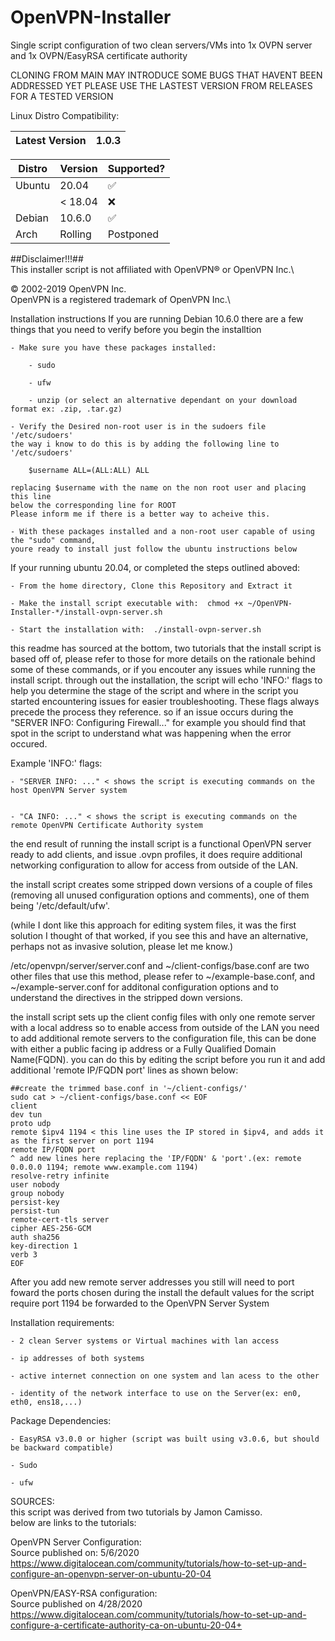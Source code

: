 # OpenVPN-Installer
Single script configuration of two clean servers/VMs into 1x OVPN server and 1x OVPN/EasyRSA certificate authority

CLONING FROM MAIN MAY INTRODUCE SOME BUGS THAT HAVENT BEEN ADDRESSED YET PLEASE USE THE LASTEST VERSION FROM RELEASES
FOR A TESTED VERSION

Linux Distro Compatibility:

| Latest Version | 1.0.3 |
| -------------- | ----- |

| Distro | Version |     Supported?     |
| ------ | ------- | ------------------ |
| Ubuntu |  20.04  | :white_check_mark: |
|        | < 18.04 | :x:                |
| Debian |  10.6.0 | :white_check_mark: |
|  Arch  | Rolling |      Postponed     |

##Disclaimer!!!##\
This installer script is not affiliated with OpenVPN® or OpenVPN Inc.\

© 2002-2019 OpenVPN Inc.\
OpenVPN is a registered trademark of OpenVPN  Inc.\

Installation instructions
If you are running Debian 10.6.0 there are a few things that you need to verify before you begin the installtion

    - Make sure you have these packages installed:

        - sudo
    
        - ufw
    
        - unzip (or select an alternative dependant on your download format ex: .zip, .tar.gz)
    
    - Verify the Desired non-root user is in the sudoers file '/etc/sudoers'
    the way i know to do this is by adding the following line to '/etc/sudoers'
    
        $username ALL=(ALL:ALL) ALL
      
    replacing $username with the name on the non root user and placing this line
    below the corresponding line for ROOT
    Please inform me if there is a better way to acheive this.
  
    - With these packages installed and a non-root user capable of using the "sudo" command,
    youre ready to install just follow the ubuntu instructions below

If your running ubuntu 20.04, or completed the steps outlined aboved:

    - From the home directory, Clone this Repository and Extract it
  
    - Make the install script executable with:  chmod +x ~/OpenVPN-Installer-*/install-ovpn-server.sh
  
    - Start the installation with:  ./install-ovpn-server.sh
 
this readme has sourced at the bottom, two tutorials that the install script is based off of, please refer to those
for more details on the rationale behind some of these commands, or if you encouter any issues while running the 
install script. through out the installation, the script will echo 'INFO:' flags to help you determine the stage of 
the script and where in the script you started encountering issues for easier troubleshooting. These flags always
precede the process they reference. so if an issue occurs during the "SERVER INFO: Configuring Firewall..." for
example you should find that spot in the script to understand what was happening when the error occured.

Example 'INFO:' flags:

    - "SERVER INFO: ..." < shows the script is executing commands on the host OpenVPN Server system
    
    
    - "CA INFO: ..." < shows the script is executing commands on the remote OpenVPN Certificate Authority system
   
the end result of running the install script is a functional OpenVPN server ready to add clients, and issue .ovpn profiles,
it does require additional networking configuration to allow for access from outside of the LAN.

the install script creates some stripped down versions of a couple of files (removing all unused configuration options and 
comments), one of them being '/etc/default/ufw'.

(while I dont like this approach for editing system files, it was the first solution I thought of that worked,
if you see this and have an alternative, perhaps not as invasive solution, please let me know.)

/etc/openvpn/server/server.conf and ~/client-configs/base.conf are two other files that use this method, please refer
to ~/example-base.conf, and ~/example-server.conf for additonal configuration options and to understand the 
directives in the stripped down versions.

the install script sets up the client config files with only one remote server with a local address so to enable access from 
outside of the LAN you need to add additional remote servers to the configuration file, this can be done with either
a public facing ip address or a Fully Qualified Domain Name(FQDN). you can do this by editing the script before you
run it and add additional 'remote IP/FQDN port' lines as shown below:

    ##create the trimmed base.conf in '~/client-configs/'
    sudo cat > ~/client-configs/base.conf << EOF
    client
    dev tun
    proto udp
    remote $ipv4 1194 < this line uses the IP stored in $ipv4, and adds it as the first server on port 1194
    remote IP/FQDN port
    ^ add new lines here replacing the 'IP/FQDN' & 'port'.(ex: remote 0.0.0.0 1194; remote www.example.com 1194)
    resolve-retry infinite
    user nobody
    group nobody
    persist-key
    persist-tun
    remote-cert-tls server
    cipher AES-256-GCM
    auth sha256
    key-direction 1
    verb 3
    EOF

After you add new remote server addresses you still will need to port foward the ports chosen during the install
the default values for the script require port 1194 be forwarded to the OpenVPN Server System

Installation requirements:

    - 2 clean Server systems or Virtual machines with lan access
    
    - ip addresses of both systems
    
    - active internet connection on one system and lan acess to the other
    
    - identity of the network interface to use on the Server(ex: en0, eth0, ens18,...)

Package Dependencies:

    - EasyRSA v3.0.0 or higher (script was built using v3.0.6, but should be backward compatible)
    
    - Sudo
    
    - ufw
  
SOURCES:\
this script was derived from two tutorials by Jamon Camisso.\
below are links to the tutorials:

OpenVPN Server Configuration:\
Source published on: 5/6/2020\
https://www.digitalocean.com/community/tutorials/how-to-set-up-and-configure-an-openvpn-server-on-ubuntu-20-04

OpenVPN/EASY-RSA configuration:\
Source published on 4/28/2020\
https://www.digitalocean.com/community/tutorials/how-to-set-up-and-configure-a-certificate-authority-ca-on-ubuntu-20-04+

